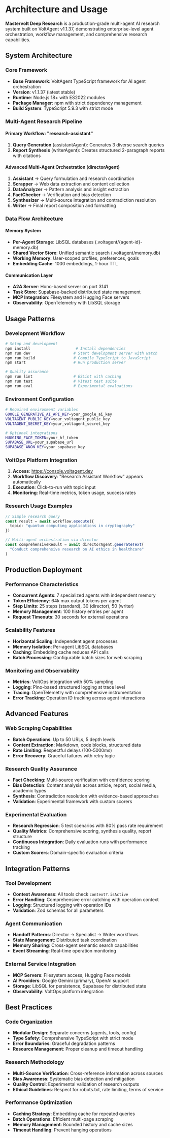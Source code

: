 # Architecture and Usage

**Mastervolt Deep Research** is a production-grade multi-agent AI research system built on VoltAgent v1.1.37, demonstrating enterprise-level agent orchestration, workflow management, and comprehensive research capabilities.

## System Architecture

### Core Framework
- **Base Framework**: VoltAgent TypeScript framework for AI agent orchestration
- **Version**: v1.1.37 (latest stable)
- **Runtime**: Node.js 18+ with ES2022 modules
- **Package Manager**: npm with strict dependency management
- **Build System**: TypeScript 5.9.3 with strict mode

### Multi-Agent Research Pipeline

#### Primary Workflow: "research-assistant"
1. **Query Generation** (assistantAgent): Generates 3 diverse search queries
2. **Report Synthesis** (writerAgent): Creates structured 2-paragraph reports with citations

#### Advanced Multi-Agent Orchestration (directorAgent)
1. **Assistant** → Query formulation and research coordination
2. **Scrapper** → Web data extraction and content collection
3. **DataAnalyzer** → Pattern analysis and insight extraction
4. **FactChecker** → Verification and bias detection
5. **Synthesizer** → Multi-source integration and contradiction resolution
6. **Writer** → Final report composition and formatting

### Data Flow Architecture

#### Memory System
- **Per-Agent Storage**: LibSQL databases (.voltagent/{agent-id}-memory.db)
- **Shared Vector Store**: Unified semantic search (.voltagent/memory.db)
- **Working Memory**: User-scoped profiles, preferences, goals
- **Embedding Cache**: 1000 embeddings, 1-hour TTL

#### Communication Layer
- **A2A Server**: Hono-based server on port 3141
- **Task Store**: Supabase-backed distributed state management
- **MCP Integration**: Filesystem and Hugging Face servers
- **Observability**: OpenTelemetry with LibSQL storage

## Usage Patterns

### Development Workflow
```bash
# Setup and development
npm install                    # Install dependencies
npm run dev                   # Start development server with watch
npm run build                 # Compile TypeScript to JavaScript
npm start                     # Run production server

# Quality assurance
npm run lint                  # ESLint with caching
npm run test                  # Vitest test suite
npm run eval                  # Experimental evaluations
```

### Environment Configuration
```bash
# Required environment variables
GOOGLE_GENERATIVE_AI_API_KEY=your_google_ai_key
VOLTAGENT_PUBLIC_KEY=your_voltagent_public_key
VOLTAGENT_SECRET_KEY=your_voltagent_secret_key

# Optional integrations
HUGGING_FACE_TOKEN=your_hf_token
SUPABASE_URL=your_supabase_url
SUPABASE_ANON_KEY=your_supabase_key
```

### VoltOps Platform Integration
1. **Access**: https://console.voltagent.dev
2. **Workflow Discovery**: "Research Assistant Workflow" appears automatically
3. **Execution**: Click-to-run with topic input
4. **Monitoring**: Real-time metrics, token usage, success rates

### Research Usage Examples
```typescript
// Simple research query
const result = await workflow.execute({ 
  topic: "quantum computing applications in cryptography" 
})

// Multi-agent orchestration via director
const comprehensiveResult = await directorAgent.generateText(
  "Conduct comprehensive research on AI ethics in healthcare"
)
```

## Production Deployment

### Performance Characteristics
- **Concurrent Agents**: 7 specialized agents with independent memory
- **Token Efficiency**: 64k max output tokens per agent
- **Step Limits**: 25 steps (standard), 30 (director), 50 (writer)
- **Memory Management**: 100 history entries per agent
- **Request Timeouts**: 30 seconds for external operations

### Scalability Features
- **Horizontal Scaling**: Independent agent processes
- **Memory Isolation**: Per-agent LibSQL databases
- **Caching**: Embedding cache reduces API calls
- **Batch Processing**: Configurable batch sizes for web scraping

### Monitoring and Observability
- **Metrics**: VoltOps integration with 50% sampling
- **Logging**: Pino-based structured logging at trace level
- **Tracing**: OpenTelemetry with comprehensive instrumentation
- **Error Tracking**: Operation ID tracking across agent interactions

## Advanced Features

### Web Scraping Capabilities
- **Batch Operations**: Up to 50 URLs, 5 depth levels
- **Content Extraction**: Markdown, code blocks, structured data
- **Rate Limiting**: Respectful delays (100-5000ms)
- **Error Recovery**: Graceful failures with retry logic

### Research Quality Assurance
- **Fact Checking**: Multi-source verification with confidence scoring
- **Bias Detection**: Content analysis across article, report, social media, academic types
- **Synthesis**: Contradiction resolution with evidence-based approaches
- **Validation**: Experimental framework with custom scorers

### Experimental Evaluation
- **Research Regression**: 5 test scenarios with 80% pass rate requirement
- **Quality Metrics**: Comprehensive scoring, synthesis quality, report structure
- **Continuous Integration**: Daily evaluation runs with performance tracking
- **Custom Scorers**: Domain-specific evaluation criteria

## Integration Patterns

### Tool Development
- **Context Awareness**: All tools check `context?.isActive`
- **Error Handling**: Comprehensive error catching with operation context
- **Logging**: Structured logging with operation IDs
- **Validation**: Zod schemas for all parameters

### Agent Communication
- **Handoff Patterns**: Director → Specialist → Writer workflows
- **State Management**: Distributed task coordination
- **Memory Sharing**: Cross-agent semantic search capabilities
- **Event Streaming**: Real-time operation monitoring

### External Service Integration
- **MCP Servers**: Filesystem access, Hugging Face models
- **AI Providers**: Google Gemini (primary), OpenAI support
- **Storage**: LibSQL for persistence, Supabase for distributed state
- **Observability**: VoltOps platform integration

## Best Practices

### Code Organization
- **Modular Design**: Separate concerns (agents, tools, config)
- **Type Safety**: Comprehensive TypeScript with strict mode
- **Error Boundaries**: Graceful degradation patterns
- **Resource Management**: Proper cleanup and timeout handling

### Research Methodology
- **Multi-Source Verification**: Cross-reference information across sources
- **Bias Awareness**: Systematic bias detection and mitigation
- **Quality Control**: Experimental validation of research outputs
- **Ethical Guidelines**: Respect for robots.txt, rate limiting, terms of service

### Performance Optimization
- **Caching Strategy**: Embedding cache for repeated queries
- **Batch Operations**: Efficient multi-page scraping
- **Memory Management**: Bounded history and cache sizes
- **Timeout Handling**: Prevent hanging operations